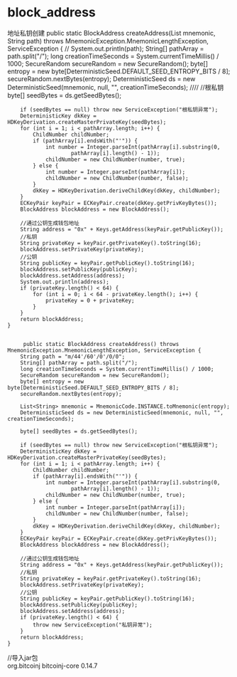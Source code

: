 # block_address
地址私钥创建
  public static BlockAddress createAddress(List<String> mnemonic, String path) throws MnemonicException.MnemonicLengthException, ServiceException {
//        System.out.println(path);
        String[] pathArray = path.split("/");
        long creationTimeSeconds = System.currentTimeMillis() / 1000;
        SecureRandom secureRandom = new SecureRandom();
        byte[] entropy = new byte[DeterministicSeed.DEFAULT_SEED_ENTROPY_BITS / 8];
        secureRandom.nextBytes(entropy);
        DeterministicSeed ds = new DeterministicSeed(mnemonic, null, "", creationTimeSeconds);
////        //根私钥
        byte[] seedBytes = ds.getSeedBytes();

        if (seedBytes == null) throw new ServiceException("根私钥异常");
        DeterministicKey dkKey = HDKeyDerivation.createMasterPrivateKey(seedBytes);
        for (int i = 1; i < pathArray.length; i++) {
            ChildNumber childNumber;
            if (pathArray[i].endsWith("'")) {
                int number = Integer.parseInt(pathArray[i].substring(0,
                        pathArray[i].length() - 1));
                childNumber = new ChildNumber(number, true);
            } else {
                int number = Integer.parseInt(pathArray[i]);
                childNumber = new ChildNumber(number, false);
            }
            dkKey = HDKeyDerivation.deriveChildKey(dkKey, childNumber);
        }
        ECKeyPair keyPair = ECKeyPair.create(dkKey.getPrivKeyBytes());
        BlockAddress blockAddress = new BlockAddress();

        //通过公钥生成钱包地址
        String address = "0x" + Keys.getAddress(keyPair.getPublicKey());
        //私钥
        String privateKey = keyPair.getPrivateKey().toString(16);
        blockAddress.setPrivateKey(privateKey);
        //公钥
        String publicKey = keyPair.getPublicKey().toString(16);
        blockAddress.setPublicKey(publicKey);
        blockAddress.setAddress(address);
        System.out.println(address);
        if (privateKey.length() < 64) {
            for (int i = 0; i < 64 - privateKey.length(); i++) {
                privateKey = 0 + privateKey;
            }
        }
        return blockAddress;
    }
                                  
                                  
         public static BlockAddress createAddress() throws MnemonicException.MnemonicLengthException, ServiceException {
        String path = "m/44'/60'/0'/0/0";
        String[] pathArray = path.split("/");
        long creationTimeSeconds = System.currentTimeMillis() / 1000;
        SecureRandom secureRandom = new SecureRandom();
        byte[] entropy = new byte[DeterministicSeed.DEFAULT_SEED_ENTROPY_BITS / 8];
        secureRandom.nextBytes(entropy);

        List<String> mnemonic = MnemonicCode.INSTANCE.toMnemonic(entropy);
        DeterministicSeed ds = new DeterministicSeed(mnemonic, null, "", creationTimeSeconds);

        byte[] seedBytes = ds.getSeedBytes();

        if (seedBytes == null) throw new ServiceException("根私钥异常");
        DeterministicKey dkKey = HDKeyDerivation.createMasterPrivateKey(seedBytes);
        for (int i = 1; i < pathArray.length; i++) {
            ChildNumber childNumber;
            if (pathArray[i].endsWith("'")) {
                int number = Integer.parseInt(pathArray[i].substring(0,
                        pathArray[i].length() - 1));
                childNumber = new ChildNumber(number, true);
            } else {
                int number = Integer.parseInt(pathArray[i]);
                childNumber = new ChildNumber(number, false);
            }
            dkKey = HDKeyDerivation.deriveChildKey(dkKey, childNumber);
        }
        ECKeyPair keyPair = ECKeyPair.create(dkKey.getPrivKeyBytes());
        BlockAddress blockAddress = new BlockAddress();

        //通过公钥生成钱包地址
        String address = "0x" + Keys.getAddress(keyPair.getPublicKey());
        //私钥
        String privateKey = keyPair.getPrivateKey().toString(16);
        blockAddress.setPrivateKey(privateKey);
        //公钥
        String publicKey = keyPair.getPublicKey().toString(16);
        blockAddress.setPublicKey(publicKey);
        blockAddress.setAddress(address);
        if (privateKey.length() < 64) {
            throw new ServiceException("私钥异常");
        }
        return blockAddress;
    }
  
  
  
  
//导入jar包  
          <dependency>
            <groupId>org.bitcoinj</groupId>
            <artifactId>bitcoinj-core</artifactId>
            <version>0.14.7</version>
        </dependency>
  
  
  
  
